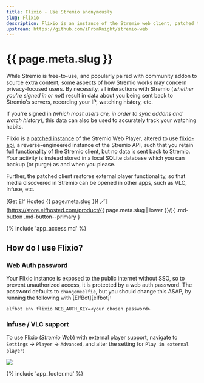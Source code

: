 ```yaml
---
title: Flixio - Use Stremio anonymously
slug: Flixio
description: Flixio is an instance of the Stremio web client, patched to work with a drop-in API replacement, ensuring that your Stremio activity is anonymous and under your control
upstream: https://github.com/iPromKnight/stremio-web
---
```


# {{ page.meta.slug }}

While Stremio is free-to-use, and popularly paired with community addon to source extra content, some aspects of how Stremio works may concern privacy-focused users. By necessity, all interactions with Stremio (*whether you're signed in or not*) result in data about you being sent back to Stremio's servers, recording your IP, watching history, etc.

If you're signed in *(which most users are, in order to sync addons and watch history*), this data can also be used to accurately track your watching habits.

Flixio is a [patched instance](https://github.com/iPromKnight/stremio-web) of the Stremio Web Player, altered to use [flixio-api](https://github.com/iPromKnight/flixio-api), a reverse-engineered instance of the Stremio API, such that you retain full functionality of the Stremio client, but no data is sent back to Stremio. Your activity is instead stored in a local SQLite database which you can backup (or purge) as and when you please.

Further, the patched client restores external player functionality, so that media discovered in Stremio can be opened in other apps, such as VLC, Infuse, etc.

[Get Elf Hosted {{ page.meta.slug }}! :magic_wand:](https://store.elfhosted.com/product/{{ page.meta.slug | lower }}/){ .md-button .md-button--primary }

{% include 'app_access.md' %}

## How do I use Flixio?

### Web Auth password

Your Flixio instance is exposed to the public internet without SSO, so to prevent unauthorized access, it is protected by a web auth password. The password defaults to `changemeelfie`, but you should change this ASAP, by running the following with [ElfBot][elfbot]:

```
elfbot env flixio WEB_AUTH_KEY=<your chosen password>
```
### Infuse / VLC support

To use Flixio (*Stremio Web*) with external player support, navigate to `Settings` -> `Player` -> `Advanced`, and alter the setting for `Play in external player`:

![](/images/flixio-external-player.png)

{% include 'app_footer.md' %}

